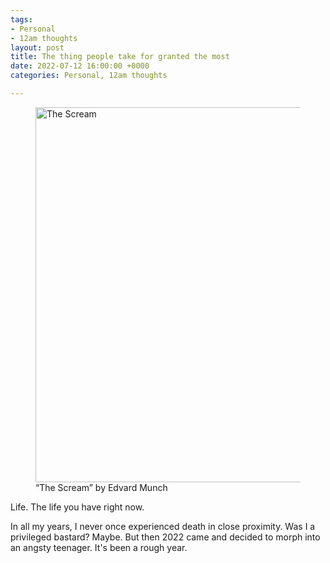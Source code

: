 ```yaml
---
tags:
- Personal
- 12am thoughts
layout: post
title: The thing people take for granted the most
date: 2022-07-12 16:00:00 +0000
categories: Personal, 12am thoughts

---
```

<figure><img src="https://cdn.discordapp.com/attachments/993410728088305734/996455238980612248/0_GEZDqwMQqsdNegms.jpg" alt="The Scream" style="width:600px;"> <figcaption>“The Scream” by Edvard Munch</figcaption> </figure>

Life. The life you have right now.

In all my years, I never once experienced death in close proximity. Was I a privileged bastard? Maybe. But then 2022 came and decided to morph into an angsty teenager. It's been a rough year.